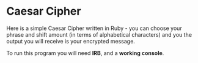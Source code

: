 # Caesar Cipher

Here is a simple Caesar Cipher written in Ruby - you can choose your phrase and shift amount (in terms of alphabetical characters) and you the output you will receive is your encrypted message.

To run this program you will need <strong>IRB</strong>, and a <strong>working console</strong>.
